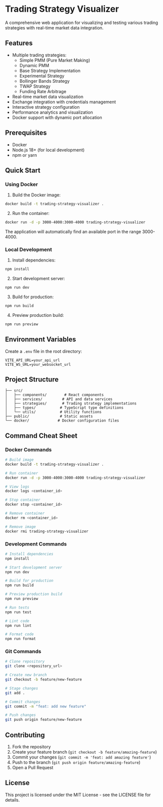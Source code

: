# Trading Strategy Visualizer

A comprehensive web application for visualizing and testing various trading strategies with real-time market data integration.

## Features

- Multiple trading strategies:
  - Simple PMM (Pure Market Making)
  - Dynamic PMM
  - Base Strategy Implementation
  - Experimental Strategy
  - Bollinger Bands Strategy
  - TWAP Strategy
  - Funding Rate Arbitrage
- Real-time market data visualization
- Exchange integration with credentials management
- Interactive strategy configuration
- Performance analytics and visualization
- Docker support with dynamic port allocation

## Prerequisites

- Docker
- Node.js 18+ (for local development)
- npm or yarn

## Quick Start

### Using Docker

1. Build the Docker image:
```bash
docker build -t trading-strategy-visualizer .
```

2. Run the container:
```bash
docker run -d -p 3000-4000:3000-4000 trading-strategy-visualizer
```

The application will automatically find an available port in the range 3000-4000.

### Local Development

1. Install dependencies:
```bash
npm install
```

2. Start development server:
```bash
npm run dev
```

3. Build for production:
```bash
npm run build
```

4. Preview production build:
```bash
npm run preview
```

## Environment Variables

Create a `.env` file in the root directory:

```env
VITE_API_URL=your_api_url
VITE_WS_URL=your_websocket_url
```

## Project Structure

```
├── src/
│   ├── components/        # React components
│   ├── services/         # API and data services
│   ├── strategies/       # Trading strategy implementations
│   ├── types/           # TypeScript type definitions
│   └── utils/           # Utility functions
├── public/              # Static assets
└── docker/             # Docker configuration files
```

## Command Cheat Sheet

### Docker Commands

```bash
# Build image
docker build -t trading-strategy-visualizer .

# Run container
docker run -d -p 3000-4000:3000-4000 trading-strategy-visualizer

# View logs
docker logs <container_id>

# Stop container
docker stop <container_id>

# Remove container
docker rm <container_id>

# Remove image
docker rmi trading-strategy-visualizer
```

### Development Commands

```bash
# Install dependencies
npm install

# Start development server
npm run dev

# Build for production
npm run build

# Preview production build
npm run preview

# Run tests
npm run test

# Lint code
npm run lint

# Format code
npm run format
```

### Git Commands

```bash
# Clone repository
git clone <repository_url>

# Create new branch
git checkout -b feature/new-feature

# Stage changes
git add .

# Commit changes
git commit -m "feat: add new feature"

# Push changes
git push origin feature/new-feature
```

## Contributing

1. Fork the repository
2. Create your feature branch (`git checkout -b feature/amazing-feature`)
3. Commit your changes (`git commit -m 'feat: add amazing feature'`)
4. Push to the branch (`git push origin feature/amazing-feature`)
5. Open a Pull Request

## License

This project is licensed under the MIT License - see the LICENSE file for details.